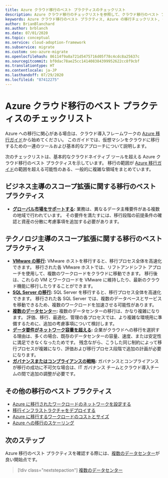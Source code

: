 ```yaml
---
title: Azure クラウド移行のベスト プラクティスのチェックリスト
description: Azure クラウド移行のチェックリストを参照して、クラウド移行のベスト プラクティスに合わせて Azure ツールを実装する方法を確認してください。
keywords: Azure クラウド移行のベスト プラクティス, Azure の移行チェックリスト, クラウド移行チェックリスト, クラウド移行のベスト プラクティス
author: BrianBlanchard
ms.author: brblanch
ms.date: 07/01/2020
ms.topic: conceptual
ms.service: cloud-adoption-framework
ms.subservice: migrate
ms.custom: seo-azure-migrate
ms.openlocfilehash: 86114f9a8a721d5475716d05f78c4cdc8a25637c
ms.sourcegitcommit: bf0dac78ae25cc141408384399952622cc8f9cbf
ms.translationtype: HT
ms.contentlocale: ja-JP
ms.lasthandoff: 07/29/2020
ms.locfileid: "87412275"
---
```

# <a name="azure-cloud-migration-best-practices-checklist"></a>Azure クラウド移行のベスト プラクティスのチェックリスト

Azure への移行に関心がある場合は、クラウド導入フレームワークの [Azure 移行ガイド](../azure-migration-guide/index.md)から始めてください。 このガイドでは、仮想マシンをクラウドに移行するための一連のツールおよび基本的なアプローチについて説明します。

次のチェックリストは、基本的なクラウドネイティブ ツールを超える Azure クラウド移行のベスト プラクティスを示しています。 移行の範囲が [Azure 移行ガイド](../azure-migration-guide/index.md)の範囲を超える可能性のある、一般的に複雑な領域をまとめています。

## <a name="migration-best-practices-for-business-driven-scope-expansion"></a>ビジネス主導のスコープ拡張に関する移行のベスト プラクティス

- **[グローバル市場をサポートする](./multiple-regions.md):** 業務は、異なるデータ主権要件がある複数の地域で行われています。 その要件を満たすには、移行段階の前提条件の確認と資産の分散に考慮事項を追加する必要があります。

## <a name="migration-best-practices-for-technology-driven-scope-expansion"></a>テクノロジ主導のスコープ拡張に関する移行のベスト プラクティス

- **[VMware の移行](./vmware-host.md):** VMware ホストを移行すると、移行プロセス全体を高速化できます。 移行された各 VMware ホストでは、リフトアンドシフト アプローチを使用して、複数のワークロードをクラウドに移動できます。 移行後は、これらの VM とワークロードを VMware に維持したり、最新のクラウド機能に移行したりすることができます。
- **[SQL Server の移行](./sql-migration.md):** SQL Server を移行すると、移行プロセス全体を高速化できます。 移行された各 SQL Server では、複数のデータベースとサービスを移動できるため、複数のワークロードを加速させる可能性があります。
- **[複数のデータセンター](./multiple-datacenters.md):** 複数のデータセンターの移行は、かなり複雑になります。 評価、移行、最適化、管理の各プロセスでは、より複雑な環境用に準備するために、追加の考慮事項について検討します。
- **[データ要件がネットワーク容量を超える](./network-capacity-exceeded.md):** 企業がクラウドへの移行を選択する理由は、多くの場合、既存のデータセンターの容量、速度、または安定性に満足できなくなったためです。 残念ながら、こうした同じ制約によって移行プロセスが複雑になり、評価および移行プロセス段階で追加の計画が必要になります。
- **[ガバナンスまたはコンプライアンスの戦略](./governance-or-compliance.md):** ガバナンスとコンプライアンスが移行の成功に不可欠な場合は、IT ガバナンス チームとクラウド導入チームの間で追加の調整が必要です。

## <a name="additional-migration-best-practices"></a>その他の移行のベスト プラクティス

- [Azure に移行されたワークロードのネットワークを設定する](./migrate-best-practices-networking.md)
- [移行インフラストラクチャをデプロイする](./contoso-migration-infrastructure.md)
- [Azure に移行するワークロードのコストとサイズ](./migrate-best-practices-costs.md)
- [Azure への移行のスケーリング](./contoso-migration-scale.md)

## <a name="next-steps"></a>次のステップ

Azure 移行のベスト プラクティスを確認する際には、[複数のデータセンター](./multiple-datacenters.md)が良い開始点です。

> [!div class="nextstepaction"]
> [複数のデータセンター](./multiple-datacenters.md)
